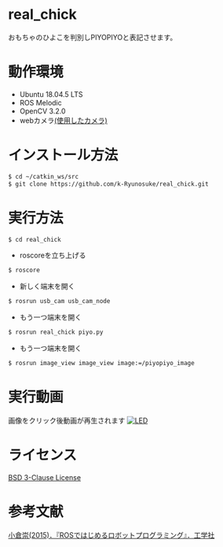 # real_chick
おもちゃのひよこを判別しPIYOPIYOと表記させます。  
# 動作環境
  - Ubuntu 18.04.5 LTS
  - ROS Melodic
  - OpenCV 3.2.0
  - webカメラ[(使用したカメラ)](https://www.amazon.co.jp/-/en/Microphone-Connection-Recording-Meetings-Computer/dp/B08GY7S8F4)
# インストール方法
```bash
$ cd ~/catkin_ws/src
$ git clone https://github.com/k-Ryunosuke/real_chick.git
```
# 実行方法
```bash
$ cd real_chick
```
- roscoreを立ち上げる
```bash
$ roscore
```
- 新しく端末を開く
```bash
$ rosrun usb_cam usb_cam_node
```
- もう一つ端末を開く
```bash
$ rosrun real_chick piyo.py
```
- もう一つ端末を開く
```bash
$ rosrun image_view image_view image:=/piyopiyo_image
```
# 実行動画
画像をクリック後動画が再生されます
[![LED](https://img.youtube.com/vi/s91JeVQiqtY/maxresdefault.jpg)](https://youtu.be/s91JeVQiqtY)
# ライセンス
[BSD 3-Clause License](https://github.com/k-Ryunosuke/real_chick/blob/master/LICENSE)
# 参考文献
[小倉崇(2015)．『ROSではじめるロボットプログラミング』．工学社](https://www.kohgakusha.co.jp/books/detail/978-4-7775-1901-9)
